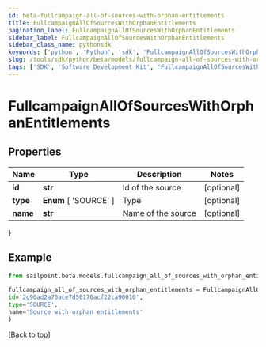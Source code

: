 ```yaml
---
id: beta-fullcampaign-all-of-sources-with-orphan-entitlements
title: FullcampaignAllOfSourcesWithOrphanEntitlements
pagination_label: FullcampaignAllOfSourcesWithOrphanEntitlements
sidebar_label: FullcampaignAllOfSourcesWithOrphanEntitlements
sidebar_class_name: pythonsdk
keywords: ['python', 'Python', 'sdk', 'FullcampaignAllOfSourcesWithOrphanEntitlements', 'BetaFullcampaignAllOfSourcesWithOrphanEntitlements'] 
slug: /tools/sdk/python/beta/models/fullcampaign-all-of-sources-with-orphan-entitlements
tags: ['SDK', 'Software Development Kit', 'FullcampaignAllOfSourcesWithOrphanEntitlements', 'BetaFullcampaignAllOfSourcesWithOrphanEntitlements']
---
```


# FullcampaignAllOfSourcesWithOrphanEntitlements


## Properties

Name | Type | Description | Notes
------------ | ------------- | ------------- | -------------
**id** | **str** | Id of the source | [optional] 
**type** |  **Enum** [  'SOURCE' ] | Type | [optional] 
**name** | **str** | Name of the source | [optional] 
}

## Example

```python
from sailpoint.beta.models.fullcampaign_all_of_sources_with_orphan_entitlements import FullcampaignAllOfSourcesWithOrphanEntitlements

fullcampaign_all_of_sources_with_orphan_entitlements = FullcampaignAllOfSourcesWithOrphanEntitlements(
id='2c90ad2a70ace7d50170acf22ca90010',
type='SOURCE',
name='Source with orphan entitlements'
)

```
[[Back to top]](#) 

